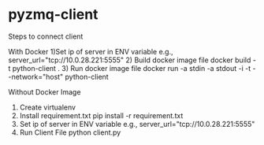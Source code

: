 # pyzmq-client
Steps to connect client

With Docker
1)Set ip of server in ENV variable
    e.g., server_url="tcp://10.0.28.221:5555"
2) Build docker image file
    docker build -t python-client .
3) Run docker image file
    docker run -a stdin -a stdout -i -t --network="host" python-client

Without Docker Image
1) Create virtualenv
2) Install requirement.txt
    pip install -r requirement.txt
3) Set ip of server in ENV variable
    e.g., server_url="tcp://10.0.28.221:5555"
4) Run Client File
    python client.py
